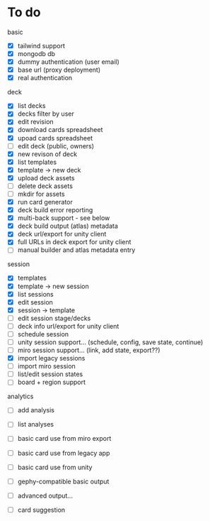 # To do

basic
- [x] tailwind support
- [x] mongodb db
- [x] dummy authentication (user email)
- [x] base url (proxy deployment)
- [x] real authentication

deck
- [x] list decks
- [x] decks filter by user
- [x] edit revision
- [x] download cards spreadsheet
- [x] upoad cards spreadsheet
- [ ] edit deck (public, owners)
- [x] new revison of deck
- [x] list templates
- [x] template -> new deck
- [x] upload deck assets
- [ ] delete deck assets
- [ ] mkdir for assets
- [x] run card generator
- [x] deck build error reporting
- [x] multi-back support - see below
- [x] deck build output (atlas) metadata
- [x] deck url/export for unity client
- [x] full URLs in deck export for unity client
- [ ] manual builder and atlas metadata entry

session
- [x] templates
- [x] template -> new session
- [x] list sessions
- [x] edit session
- [x] session -> template
- [ ] edit session stage/decks
- [ ] deck info url/export for unity client
- [ ] schedule session
- [ ] unity session support... (schedule, config, save state, continue)
- [ ] miro session support... (link, add state, export??)
- [x] import legacy sessions
- [ ] import miro session
- [ ] list/edit session states
- [ ] board + region support

analytics
- [ ] add analysis
- [ ] list analyses
- [ ] basic card use from miro export
- [ ] basic card use from legacy app
- [ ] basic card use from unity
- [ ] gephy-compatible basic output
- [ ] advanced output...
- [ ] card suggestion


